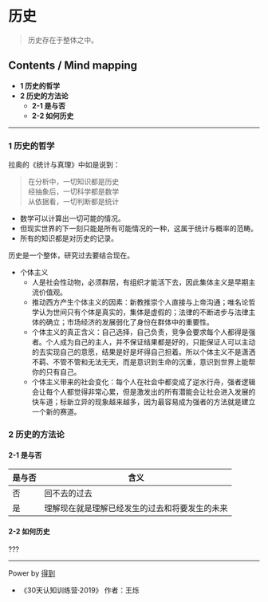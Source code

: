 # 历史
> 历史存在于整体之中。

## Contents / Mind mapping
- **1 历史的哲学**
- **2 历史的方法论**
  - **2-1 是与否**
  - **2-2 如何历史**

---

### 1 历史的哲学

拉奥的《统计与真理》中如是说到：

> 在分析中，一切知识都是历史  
> 经抽象后，一切科学都是数学  
> 从依据看，一切判断都是统计

- 数学可以计算出一切可能的情况。
- 但现实世界的下一刻只能是所有可能情况的一种，这属于统计与概率的范畴。
- 所有的知识都是对历史的记录。

历史是一个整体，研究过去要结合现在。

- 个体主义
  - 人是社会性动物，必须群居，有组织才能活下去，因此集体主义是早期主流价值观。
  - 推动西方产生个体主义的因素：新教推崇个人直接与上帝沟通；唯名论哲学认为世间只有个体是真实的，集体是虚假的；法律的不断进步与法律主体的确立；市场经济的发展弱化了身份在群体中的重要性。
  - 个体主义的真正含义：自己选择，自己负责，竞争会要求每个人都得是强者。个人成为自己的主人，并不保证结果都是好的，只能保证人可以主动的去实现自己的意愿，结果是好是坏得自己担着。所以个体主义不是潇洒不羁、不管不管和无法无天，而是意识到生命的沉重，意识到世界上能帮你的只有自己。
  - 个体主义带来的社会变化：每个人在社会中都变成了逆水行舟，强者逻辑会让每个人都觉得非常心累，但是激发出的所有潜能会让社会进入发展的快车道；标新立异的现象越来越多，因为最容易成为强者的方法就是建立一个新的赛道。



### 2 历史的方法论

#### 2-1 是与否

|是与否|含义|
|  --  | -- |
|否|回不去的过去|
|是|理解现在就是理解已经发生的过去和将要发生的未来|

#### 2-2 如何历史

???

---
Power by [得到](https://igetget.com)
- 《30天认知训练营·2019》 作者：王烁
